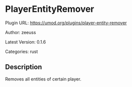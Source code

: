 # PlayerEntityRemover

Plugin URL: https://umod.org/plugins/player-entity-remover

Author: zeeuss

Latest Version: 0.1.6

Categories: rust

## Description

Removes all entities of certain player.

